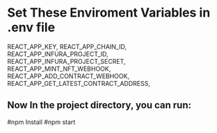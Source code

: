 # Set These Enviroment Variables in .env file

REACT_APP_KEY, 
REACT_APP_CHAIN_ID, 
REACT_APP_INFURA_PROJECT_ID, 
REACT_APP_INFURA_PROJECT_SECRET, 
REACT_APP_MINT_NFT_WEBHOOK, 
REACT_APP_ADD_CONTRACT_WEBHOOK, 
REACT_APP_GET_LATEST_CONTRACT_ADDRESS, 

## Now In the project directory, you can run:
#npm Install
#npm start
